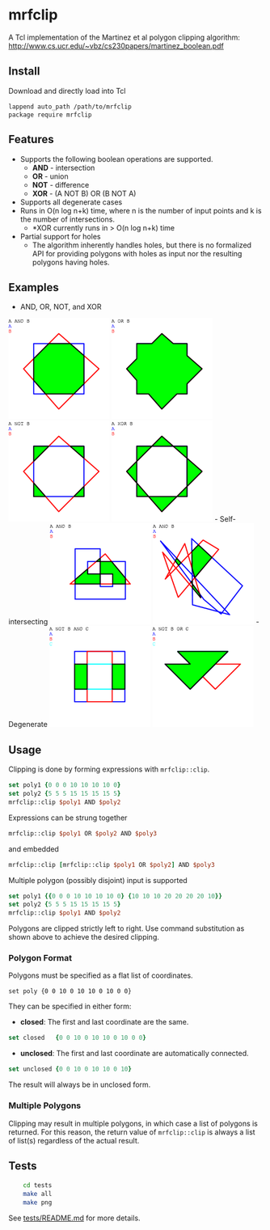 # mrfclip
A Tcl implementation of the Martinez et al polygon clipping algorithm:
http://www.cs.ucr.edu/~vbz/cs230papers/martinez_boolean.pdf

## Install
Download and directly load into Tcl

    lappend auto_path /path/to/mrfclip
    package require mrfclip

## Features
- Supports the following boolean operations are supported.
  * **AND** - intersection
  * **OR** - union
  * **NOT** - difference
  * **XOR** - (A NOT B) OR (B NOT A)
- Supports all degenerate cases
- Runs in O(n log n+k) time, where n is the number of input points and k is the number of intersections.
  * \*XOR currently runs in > O(n log n+k) time
- Partial support for holes
  * The algorithm inherently handles holes, but there is no formalized API
    for providing polygons with holes as input nor the resulting polygons having holes.

## Examples
- AND, OR, NOT, and XOR

<img src="/doc/images/t02/r0_2.png" alt="A AND B" width="200" />
<img src="/doc/images/t02/r0_1.png" alt="A OR B" width="200" />
<img src="/doc/images/t02/r0_4.png" alt="A NOT B" width="200" />
<img src="/doc/images/t02/r0_3.png" alt="A XOR B" width="200" />
- Self-intersecting

<img src="/doc/images/t01/r0_2.png" alt="A AND B" width="200" />
<img src="/doc/images/t17/r0_2.png" alt="A AND B" width="200" />
- Degenerate

<img src="/doc/images/t15/r3_2.png" alt="A NOT B AND" width="200" />
<img src="/doc/images/t12/r3_1.png" alt="A NOT B OR C" width="200" />

## Usage
Clipping is done by forming expressions with `mrfclip::clip`.

```tcl
set poly1 {0 0 0 10 10 10 10 0}
set poly2 {5 5 5 15 15 15 15 5}
mrfclip::clip $poly1 AND $poly2
```

Expressions can be strung together
```tcl
mrfclip::clip $poly1 OR $poly2 AND $poly3
```

and embedded
```tcl
mrfclip::clip [mrfclip::clip $poly1 OR $poly2] AND $poly3
```

Multiple polygon (possibly disjoint) input is supported
```tcl
set poly1 {{0 0 0 10 10 10 10 0} {10 10 10 20 20 20 20 10}}
set poly2 {5 5 5 15 15 15 15 5}
mrfclip::clip $poly1 AND $poly2
```

Polygons are clipped strictly left to right. Use command substitution as shown above to achieve the desired clipping.

### Polygon Format
Polygons must be specified as a flat list of coordinates.

    set poly {0 0 10 0 10 10 0 10 0 0}

They can be specified in either form:
- **closed**: The first and last coordinate are the same.
```tcl
set closed   {0 0 10 0 10 10 0 10 0 0}
```
- **unclosed**: The first and last coordinate are automatically connected.
```tcl
set unclosed {0 0 10 0 10 10 0 10}
```

The result will always be in unclosed form.

### Multiple Polygons
Clipping may result in multiple polygons, in which case a list of polygons is
returned. For this reason, the return value of `mrfclip::clip` is always a list of list(s) regardless of the actual result.

## Tests
```sh
    cd tests
    make all
    make png
```

See <a href="/tests/README.md">tests/README.md</a> for more details.
